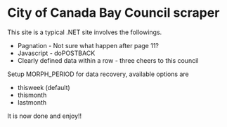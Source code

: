 # City of Canada Bay Council scraper

This site is a typical .NET site involves the followings.
* Pagnation - Not sure what happen after page 11?
* Javascript - doPOSTBACK
* Clearly defined data within a row - three cheers to this council

Setup MORPH_PERIOD for data recovery, available options are
* thisweek (default)
* thismonth
* lastmonth
    
It is now done and enjoy!!
